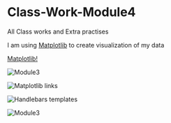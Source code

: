 # Class-Work-Module4

All Class works and Extra practises

I am using [Matplotlib](https://matplotlib.org) to create visualization of my data

<a href="https://matplotlib.org/" target="_blank">Matplotlib!</a>

![Module3](https://github.com/saranyadurairaju/Module3-Final-Assignment-Analysis/tree/main/analysis/)

![Matplotlib links]([https://matplotlib.org/](http://https://matplotlib.org/))


![Handlebars templates]([http://handlebarsjs.com/](http://handlebarsjs.com/))

![Module3]([https://github.com/saranyadurairaju/Module3-Final-Assignment-Analysis/tree/main/analysis/](https://github.com/saranyadurairaju/Module3-Final-Assignment-Analysis/tree/main/analysis/))
